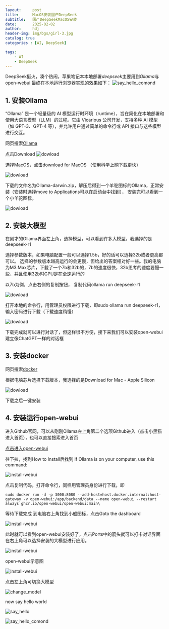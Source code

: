 ```yaml
---
layout:     post
title:      MacOS安装国产DeepSeek
subtitle:   国产DeepSeekMacOS安装
date:       2025-02-02
author:     hdj
header-img: img/bgs/girl-3.jpg
catalog: true
categories : [AI, DeepSeek]

tags:
    - AI
    - DeepSeek
---
```


DeepSeek挺火，凑个热闹，苹果笔记本本地部署*deepseek*主要用到*Ollama*与open-webui
最终在本地运行浏览器实现的效果如下：
![say_hello_comond](http://hdj2048228.github.io/img/2025-02/brower_hello.png)


## 1. 安装Ollama
   “Ollama” 是一个轻量级的 AI 模型运行时环境（runtime），旨在简化在本地部署和使用大语言模型（LLM）的过程。它由 Vicarious 公司开发，支持多种 AI 模型（如 GPT-3、GPT-4 等），并允许用户通过简单的命令行或 API 接口与这些模型进行交互。

网页搜索[Ollama](https://ollama.com/)


点击Download
![dowload](http://hdj2048228.github.io/img/2025-02/deepseek_download.png)


选择MacOS，点击download for MacOS （使用科学上网下载更快）

![dowload](http://hdj2048228.github.io/img/2025-02/deepseek_macOS.png)


下载的文件名为Ollama-darwin.zip，解压后得到一个羊驼图标的Ollama，正常安装（安装时选择move to Applications可以在启动台中找到）， 安装完可以看到一个小羊驼图标。

![dowload](http://hdj2048228.github.io/img/2025-02/ollama.png)

## 2. 安装大模型
   在刚才的Ollama界面左上角，选择模型，可以看到许多大模型，我选择的是deepseek-r1


选择参数版本，如果电脑配置一般可以选择1.5b，好的话可以选择32b或者更高都可以。
选择的参数版本越高运行的会更慢，但给出的答案相对好一些。我的电脑为M3 Max芯片，下载了一个7b和32b的，7b的速度很快，32b思考的速度要慢一些，并且使用32b时GPU是在全速运行的

以7b为例，点击右侧的复制按钮， 复制代码ollama run deepseek-r1

![dowload](http://hdj2048228.github.io/img/2025-02/deepseek_r1.png)


打开本地的命令行，用管理员权限进行下载，即sudo ollama run deepseek-r1，输入密码进行下载（下载速度稍慢）

![dowload](http://hdj2048228.github.io/img/2025-02/dp_install.png)

下载完成就可以进行对话了，但这样很不方便，接下来我们可以安装open-webui建立像ChatGPT一样的对话框

## 3. 安装docker

   网页搜索[docker](https://www.docker.com/)


根据电脑芯片选择下载版本，我选择的是​Download for Mac - Apple Silicon

![dowload](http://hdj2048228.github.io/img/2025-02/docker.png)


下载之后一键安装
## 4. 安装运行open-webui
   进入Github官网，可以从刚刚Ollama左上角第二个选项Github进入（点击小黑猫进入首页），也可以直接搜索进入首页

 [点击进入open-webui](https://github.com/open-webui/open-webui)


往下拉，找到How to Install后找到
If Ollama is on your computer, use this command:


![install-webui](http://hdj2048228.github.io/img/2025-02/open_webui.png)

点击复制代码，打开命令行，同样用管理员身份进行下载，即

```
sudo docker run -d -p 3000:8080 --add-host=host.docker.internal:host-gateway -v open-webui:/app/backend/data --name open-webui --restart always ghcr.io/open-webui/open-webui:main\
```



等待下载完成
到电脑右上角找到小船图标，点击Goto the dashboard

![install-webui](http://hdj2048228.github.io/img/2025-02/docker_open_webui.png)

此时就可以看到open-webui安装好了，点击Ports中的箭头就可以打卡对话界面
在右上角可以选择安装的大模型进行应用。

![install-webui](http://hdj2048228.github.io/img/2025-02/docker_open_webui.png)


open-webui示意图

![install-webui](http://hdj2048228.github.io/img/2025-02/docker_open_webui_dashboard.png)


点击左上角可切换大模型

![change_model](http://hdj2048228.github.io/img/2025-02/change_model.png)


now say hello world

![say_hello](http://hdj2048228.github.io/img/2025-02/say_hello.png)

![say_hello_comond](http://hdj2048228.github.io/img/2025-02/say_hello_comond.png)
